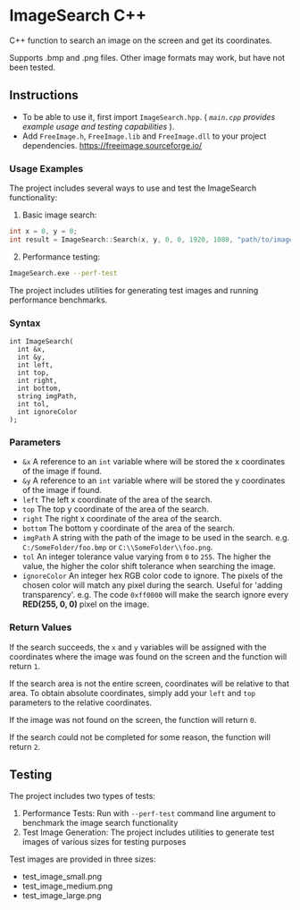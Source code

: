 # ImageSearch C++

C++ function to search an image on the screen and get its coordinates.

Supports .bmp and .png files. Other image formats may work, but have not been tested.

## Instructions

- To be able to use it, first import `ImageSearch.hpp`. ( _`main.cpp` provides example usage and testing capabilities_ ).
- Add `FreeImage.h`, `FreeImage.lib` and `FreeImage.dll` to your project dependencies.
  https://freeimage.sourceforge.io/

### Usage Examples

The project includes several ways to use and test the ImageSearch functionality:

1. Basic image search:

```cpp
int x = 0, y = 0;
int result = ImageSearch::Search(x, y, 0, 0, 1920, 1080, "path/to/image.png");
```

2. Performance testing:

```bash
ImageSearch.exe --perf-test
```

The project includes utilities for generating test images and running performance benchmarks.

### Syntax

```
int ImageSearch(
  int &x,
  int &y,
  int left,
  int top,
  int right,
  int bottom,
  string imgPath,
  int tol,
  int ignoreColor
);
```

### Parameters

- `&x` A reference to an `int` variable where will be stored the x coordinates of the image if found.
- `&y` A reference to an `int` variable where will be stored the y coordinates of the image if found.
- `left` The left x coordinate of the area of the search.
- `top` The top y coordinate of the area of the search.
- `right` The right x coordinate of the area of the search.
- `bottom` The bottom y coordinate of the area of the search.
- `imgPath` A string with the path of the image to be used in the search. e.g. `C:/SomeFolder/foo.bmp` or `C:\\SomeFolder\\foo.png`.
- `tol` An integer tolerance value varying from `0` to `255`. The higher the value, the higher the color shift tolerance when searching the image.
- `ignoreColor` An integer hex RGB color code to ignore. The pixels of the chosen color will match any pixel during the search. Useful for 'adding transparency'. e.g. The code `0xff0000` will make the search ignore every **RED(255, 0, 0)** pixel on the image.

### Return Values

If the search succeeds, the `x` and `y` variables will be assigned with the coordinates where the image was found on the screen and the function will return `1`.

If the search area is not the entire screen, coordinates will be relative to that area. To obtain absolute coordinates, simply add your `left` and `top` parameters to the relative coordinates.

If the image was not found on the screen, the function will return `0`.

If the search could not be completed for some reason, the function will return `2`.

## Testing

The project includes two types of tests:

1. Performance Tests: Run with `--perf-test` command line argument to benchmark the image search functionality
2. Test Image Generation: The project includes utilities to generate test images of various sizes for testing purposes

Test images are provided in three sizes:

- test_image_small.png
- test_image_medium.png
- test_image_large.png
